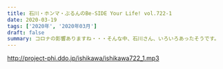 ```yaml
---
title: 石川・ホンマ・ぶるんのBe-SIDE Your Life! vol.722-1
date: 2020-03-19
tags: ['2020年', '2020年03月']
draft: false
summary: コロナの影響ありますね・・・そんな中、石川さん、いろいろあったそうです。
---
```


http://project-phi.ddo.jp/ishikawa/ishikawa722_1.mp3
